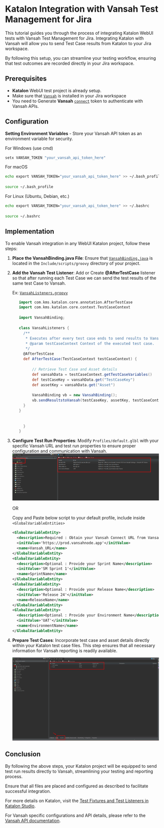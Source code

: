 # Katalon Integration with Vansah Test Management for Jira

This tutorial guides you through the process of integrating Katalon WebUI tests with Vansah Test Management for Jira. Integrating Katalon with Vansah will allow you to send Test Case results from Katalon to your Jira workspace.

By following this setup, you can streamline your testing workflow, ensuring that test outcomes are recorded directly in your Jira workspace.

## Prerequisites
- **Katalon** WebUI test project is already setup.
- Make sure that [`Vansah`](https://marketplace.atlassian.com/apps/1224250/vansah-test-management-for-jira?tab=overview&hosting=cloud) is installed in your Jira workspace
- You need to Generate **Vansah** [`connect`](https://docs.vansah.com/docs-base/generate-a-vansah-api-token-from-jira-cloud/) token to authenticate with Vansah APIs.
## Configuration
**Setting Environment Variables** - Store your Vansah API token as an environment variable for security. 

For Windows (use cmd)
```cmd
setx VANSAH_TOKEN "your_vansah_api_token_here"

```
For macOS
```bash
echo export VANSAH_TOKEN="your_vansah_api_token_here" >> ~/.bash_profile

source ~/.bash_profile

```
For Linux (Ubuntu, Debian, etc.)
```bash
echo export VANSAH_TOKEN="your_vansah_api_token_here" >> ~/.bashrc

source ~/.bashrc

``` 
## Implementation

To enable Vansah integration in any WebUI Katalon project, follow these steps:

1. **Place the VansahBinding.java File**: Ensure that [`VansahBinding.java`](/Include/scripts/groovy/VansahBinding.java) is located in the `Include/scripts/groovy` directory of your project.

2. **Add the Vansah Test Listener**: Add or Create **@AfterTestCase** listener so that after running each Test Case we can send the test results of the same test Case to Vansah.

   Ex: [`VansahListeners.groovy`](Test%20Listeners/VansahListeners.groovy)
   ```groovy
      import com.kms.katalon.core.annotation.AfterTestCase
      import com.kms.katalon.core.context.TestCaseContext

      import VansahBinding;

      class VansahListeners {
        /**
         * Executes after every test case ends to send results to Vansah.
         * @param testCaseContext Context of the executed test case.
         */
        @AfterTestCase
        def AfterTestCase(TestCaseContext testCaseContext) {
        
            // Retrieve Test Case and Asset details
            def vansahData = testCaseContext.getTestCaseVariables()
            def testCaseKey = vansahData.get("TestCaseKey")
            def assetKey = vansahData.get("Asset")
        
            VansahBinding vb = new VansahBinding();
            vb.sendResultstoVansah(testCaseKey, assetKey, testCaseContext.getTestCaseStatus());
        }
      }

		
    	}
      }
   ```

4. **Configure Test Run Properties**: Modify `Profiles/default.glbl` with your specific Vansah URL and test run properties to ensure proper configuration and communication with Vansah.
    ![VansahVariablesinDefaultProfile](/Asset/default_profile.png)
    
    OR
    
    Copy and Paste below script to your default profile, include inside `<GlobalVariableEntities>`
    
    ```xml
    <GlobalVariableEntity>
      <description>Required : Obtain your Vansah Connect URL from Vansah Settings > Vansah API Tokens </description>
      <initValue>'https://prod.vansahnode.app'</initValue>
      <name>Vansah_URL</name>
   </GlobalVariableEntity>
   <GlobalVariableEntity>
      <description>Optional : Provide your Sprint Name</description>
      <initValue>'SM Sprint 1'</initValue>
      <name>SprintName</name>
   </GlobalVariableEntity>
   <GlobalVariableEntity>
      <description>Optional : Provide your Release Name</description>
      <initValue>'Release 24'</initValue>
      <name>ReleaseName</name>
   </GlobalVariableEntity>
   <GlobalVariableEntity>
      <description>Optional : Provide your Environment Name</description>
      <initValue>'UAT'</initValue>
      <name>EnvironmentName</name>
   </GlobalVariableEntity>
    ```

5. **Prepare Test Cases**: Incorporate test case and asset details directly within your Katalon test case files. This step ensures that all necessary information for Vansah reporting is readily available.

    ![VansahTestCaseandAssetDetails](/Asset/testCaseandAssetdetails.png)

## Conclusion

By following the above steps, your Katalon project will be equipped to send test run results directly to Vansah, streamlining your testing and reporting process. 

Ensure that all files are placed and configured as described to facilitate successful integration.

For more details on Katalon, visit the [Test Fixtures and Test Listeners in Katalon Studio](https://docs.katalon.com/katalon-studio/create-test-cases/test-fixtures-and-test-listeners-test-hooks-in-katalon-studio). 

For Vansah specific configurations and API details, please refer to the [Vansah API documentation](https://apidoc.vansah.com/).

